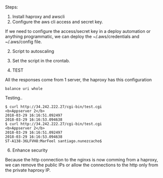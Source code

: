 Steps:

1. Install haproxy and awscli
2. Configure the aws cli access and secret key.


If we need to configure the access/secret key in a deploy automation or anything programmatic, we can deploy the 
~/.aws/credentials and ~/.aws/config file.


2. Script to autoscaling
4. Set the script in the crontab.

5. TEST

All the responses come from 1 server, the haproxy has this configuration

```
balance uri whole
```

Testing..

```
$ curl http://34.242.222.27/cgi-bin/test.cgi   
<b>Appserver 2</b>
2018-03-29 16:16:51.092497
2018-03-29 16:16:53.094638
$ curl http://34.242.222.27/cgi-bin/test.cgi 
<b>Appserver 2</b>
2018-03-29 16:16:51.092497
2018-03-29 16:16:53.094638
ST-A138-36LFVH8:MarFeel santiago.nunezcacho$ 
```

6. Enhance security

Because the http connection to the nginxs is now comming from a haproxy, we can remove the public IPs or
allow the connections to the http only from the private haproxy IP.
